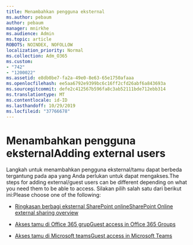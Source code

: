 ```yaml
---
title: Menambahkan pengguna eksternal
ms.author: pebaum
author: pebaum
manager: mnirkhe
ms.audience: Admin
ms.topic: article
ROBOTS: NOINDEX, NOFOLLOW
localization_priority: Normal
ms.collection: Adm_O365
ms.custom:
- "742"
- "1200022"
ms.assetid: e8db0be7-fa2a-49e0-8e63-65e1750afaaa
ms.openlocfilehash: ee5aa6792e9399bc6c16ff2cfd26abf6a843693a
ms.sourcegitcommit: defe2c412567b596fa8c3ab52111bde712ebb314
ms.translationtype: MT
ms.contentlocale: id-ID
ms.lasthandoff: 10/29/2019
ms.locfileid: "37766678"
---
```

# <a name="adding-external-users"></a><span data-ttu-id="2c8ae-102">Menambahkan pengguna eksternal</span><span class="sxs-lookup"><span data-stu-id="2c8ae-102">Adding external users</span></span>

<span data-ttu-id="2c8ae-103">Langkah untuk menambahkan pengguna eksternal/tamu dapat berbeda tergantung pada apa yang Anda perlukan untuk dapat mengakses.</span><span class="sxs-lookup"><span data-stu-id="2c8ae-103">The steps for adding external/guest users can be different depending on what you need them to be able to access.</span></span> <span data-ttu-id="2c8ae-104">Silakan pilih salah satu dari berikut ini:</span><span class="sxs-lookup"><span data-stu-id="2c8ae-104">Please choose one of the following:</span></span>
  
- [<span data-ttu-id="2c8ae-105">Ringkasan berbagi eksternal SharePoint online</span><span class="sxs-lookup"><span data-stu-id="2c8ae-105">SharePoint Online external sharing overview</span></span>](https://docs.microsoft.com/sharepoint/external-sharing-overview)

- [<span data-ttu-id="2c8ae-106">Akses tamu di Office 365 grup</span><span class="sxs-lookup"><span data-stu-id="2c8ae-106">Guest access in Office 365 Groups</span></span>](https://support.office.com/en-gb/article/guest-access-in-office-365-groups-bfc7a840-868f-4fd6-a390-f347bf51aff6)

- [<span data-ttu-id="2c8ae-107">Akses tamu di Microsoft teams</span><span class="sxs-lookup"><span data-stu-id="2c8ae-107">Guest access in Microsoft Teams</span></span>](https://docs.microsoft.com/microsoftteams/guest-access-checklist)
